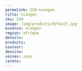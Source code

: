 ```yaml
---
permalink: 259-niangon
title: niangon
sku: 259
image: /img/produits/default.jpg
essence: niangon
region: afrique
details: 
produits:
couleur: 
densite: 
veines: sans
rarete: 
---
```

